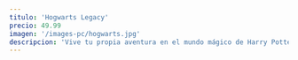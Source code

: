 ```yaml
---
titulo: 'Hogwarts Legacy'
precio: 49.99
imagen: '/images-pc/hogwarts.jpg'
descripcion: 'Vive tu propia aventura en el mundo mágico de Harry Potter.......'
---
```

